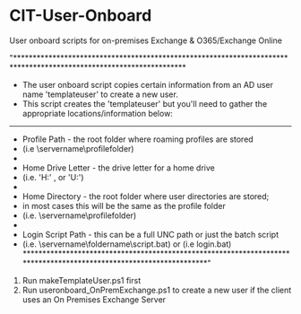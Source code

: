 # CIT-User-Onboard
User onboard scripts for on-premises Exchange & O365/Exchange Online

"*******************************************************************************************************************
*  The user onboard script copies certain information from an AD user name 'templateuser' to create a new user.
*  This script creates the 'templateuser' but you'll need to gather the appropriate locations/information below:
*******************************************************************************************************************
*  Profile Path - the root folder where roaming profiles are stored
*    (i.e \\servername\profilefolder\)
*
*  Home Drive Letter - the drive letter for a home drive
*    (i.e. 'H:' , or 'U:')
*
*  Home Directory - the root folder where user directories are stored;
*    in most cases this will be the same as the profile folder
*    (i.e. \\servername\profilefolder\)
*
*  Login Script Path - this can be a full UNC path or just the batch script
*    (i.e. \\servername\foldername\script.bat) or (i.e login.bat)
*******************************************************************************************************************"

1. Run makeTemplateUser.ps1 first
2. Run useronboard_OnPremExchange.ps1 to create a new user if the client uses an On Premises Exchange Server
